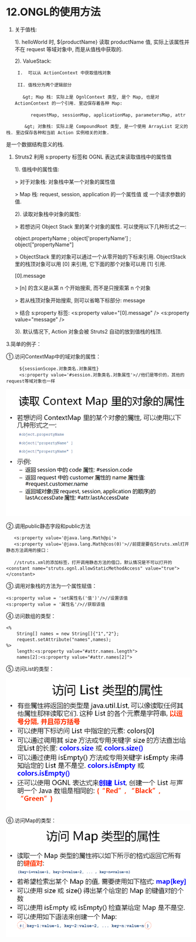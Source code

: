 # 12.ONGL的使用方法

1. 关于值栈:

   1\). helloWorld 时, ${productName} 读取 productName 值, 实际上该属性并不在 request 等域对象中, 而是从值栈中获取的.

   2\). ValueStack:

   ```
    I.  可以从 ActionContext 中获取值栈对象

    II. 值栈分为两个逻辑部分

      &gt; Map 栈: 实际上是 OgnlContext 类型, 是个 Map, 也是对 ActionContext 的一个引用. 里边保存着各种 Map:

         requestMap, sessionMap, applicationMap, parametersMap, attr
   ```

```
       &gt; 对象栈: 实际上是 CompoundRoot 类型, 是一个使用 ArrayList 定义的栈. 里边保存各种和当前 Action 实例相关的对象.
```

是一个数据结构意义的栈.

1. Struts2 利用 s:property 标签和 OGNL 表达式来读取值栈中的属性值

   1\). 值栈中的属性值:

   &gt; 对于对象栈: 对象栈中某一个对象的属性值

   &gt; Map 栈: request, session, application 的一个属性值 或 一个请求参数的值.

   2\). 读取对象栈中对象的属性:

   &gt; 若想访问 Object Stack 里的某个对象的属性. 可以使用以下几种形式之一:

   object.propertyName ; object\['propertyName'\] ; object\["propertyName"\]

   &gt; ObjectStack 里的对象可以通过一个从零开始的下标来引用. ObjectStack 里的栈顶对象可以用 \[0\] 来引用, 它下面的那个对象可以用 \[1\] 引用.

   \[0\].message

   &gt; \[n\] 的含义是从第 n 个开始搜索, 而不是只搜索第 n 个对象

   &gt; 若从栈顶对象开始搜索, 则可以省略下标部分: message

   &gt; 结合 s:property 标签: &lt;s:property value="\[0\].message" /&gt;  &lt;s:property value="message" /&gt;

   3\). 默认情况下, Action 对象会被 Struts2 自动的放到值栈的栈顶.

3.简单的例子：

①.访问ContextMap中的域对象的属性：

```
     ${sessionScope.对象类名.对象属性}
     <s:property value='#session.对象类名.对象属性'>//他们是等价的，其他的request等域对象也一样
```

![](/assets/12-1.png)

②.调用public静态字段和public方法

```
   <s:property value='@java.lang.Math@pi'>
   <s:property value='@java.lang.Math@cos(0)'>//前提是要在Struts.xml打开静态方法调用的接口：

   //struts.xml的添加标签，打开调用静态方法的借口，默认情况是不可以打开的
<constant name="struts.ognl.allowStaticMethodAccess" value="true"></constant>
```

③.调用对象栈的方法为一个属性赋值：

```
<s:property value = 'set属性名('值')'/>//设置该值
<s:property value = '属性名'/>//获取该值
```

④.访问数组的类型：

```
<%
    String[] names = new String[]{"1","2"};
    request.setAttribute("names",names);
%>
    length:<s:property value="#attr.names.length">
    names[2]:<s:property value="#attr.names[2]">
```

⑤.访问List的类型：

![](/assets/12-3.png)

⑥.访问Map的类型：![](/assets/12-2.png)

